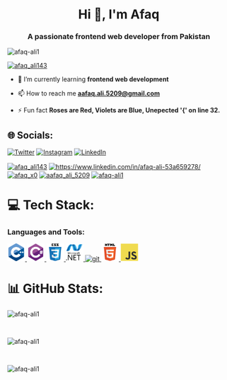 <h1 align="center">Hi 👋, I'm Afaq</h1>
<h3 align="center">A passionate frontend web developer from Pakistan</h3>

<p align="left"> <img src="https://komarev.com/ghpvc/?username=afaq-ali1&label=Profile%20views&color=210eb4&style=flat" alt="afaq-ali1" /> </p>

<p align="left"> <a href="https://twitter.com/afaq_ali143" target="blank"><img src="https://img.shields.io/twitter/follow/afaq_ali143?logo=twitter&style=for-the-badge" alt="afaq_ali143" /></a> </p>

- 🌱 I’m currently learning **frontend web development**

- 📫 How to reach me **aafaq.ali.5209@gmail.com**

- ⚡ Fun fact **Roses are Red, Violets are Blue, Unepected '{' on line 32.**

## 🌐 Socials:
[![Twitter](https://img.shields.io/badge/Twitter-%231DA1F2.svg?logo=Twitter&logoColor=white)]() [![Instagram](https://img.shields.io/badge/Instagram-%23E4405F.svg?logo=Instagram&logoColor=white)](https://instagram.com/afaq_x0) [![LinkedIn](https://img.shields.io/badge/LinkedIn-%230077B5.svg?logo=linkedin&logoColor=white)]([https://www.linkedin.com/in/afaq-ali-53a659278/)  

<p align="left">
<a href="https://twitter.com/afaq_ali143" target="blank"><img align="center" src="https://raw.githubusercontent.com/rahuldkjain/github-profile-readme-generator/master/src/images/icons/Social/twitter.svg" alt="afaq_ali143" height="30" width="40" /></a>
<a href="https://linkedin.com/in/https://www.linkedin.com/in/afaq-ali-53a659278/" target="blank"><img align="center" src="https://raw.githubusercontent.com/rahuldkjain/github-profile-readme-generator/master/src/images/icons/Social/linked-in-alt.svg" alt="https://www.linkedin.com/in/afaq-ali-53a659278/" height="30" width="40" /></a>
<a href="https://instagram.com/afaq_x0" target="blank"><img align="center" src="https://raw.githubusercontent.com/rahuldkjain/github-profile-readme-generator/master/src/images/icons/Social/instagram.svg" alt="afaq_x0" height="30" width="40" /></a>
<a href="https://www.hackerrank.com/aafaq_ali_5209" target="blank"><img align="center" src="https://raw.githubusercontent.com/rahuldkjain/github-profile-readme-generator/master/src/images/icons/Social/hackerrank.svg" alt="aafaq_ali_5209" height="30" width="40" /></a>
<a href="https://www.leetcode.com/afaq-ali1" target="blank"><img align="center" src="https://raw.githubusercontent.com/rahuldkjain/github-profile-readme-generator/master/src/images/icons/Social/leet-code.svg" alt="afaq-ali1" height="30" width="40" /></a>
</p>

# 💻 Tech Stack:
<h3 align="left">Languages and Tools:</h3>
<p align="left"> <a href="https://www.w3schools.com/cpp/" target="_blank" rel="noreferrer"> <img src="https://raw.githubusercontent.com/devicons/devicon/master/icons/cplusplus/cplusplus-original.svg" alt="cplusplus" width="40" height="40"/> </a> <a href="https://www.w3schools.com/cs/" target="_blank" rel="noreferrer"> <img src="https://raw.githubusercontent.com/devicons/devicon/master/icons/csharp/csharp-original.svg" alt="csharp" width="40" height="40"/> </a> <a href="https://www.w3schools.com/css/" target="_blank" rel="noreferrer"> <img src="https://raw.githubusercontent.com/devicons/devicon/master/icons/css3/css3-original-wordmark.svg" alt="css3" width="40" height="40"/> </a> <a href="https://dotnet.microsoft.com/" target="_blank" rel="noreferrer"> <img src="https://raw.githubusercontent.com/devicons/devicon/master/icons/dot-net/dot-net-original-wordmark.svg" alt="dotnet" width="40" height="40"/> </a> <a href="https://git-scm.com/" target="_blank" rel="noreferrer"> <img src="https://www.vectorlogo.zone/logos/git-scm/git-scm-icon.svg" alt="git" width="40" height="40"/> </a> <a href="https://www.w3.org/html/" target="_blank" rel="noreferrer"> <img src="https://raw.githubusercontent.com/devicons/devicon/master/icons/html5/html5-original-wordmark.svg" alt="html5" width="40" height="40"/> </a> <a href="https://developer.mozilla.org/en-US/docs/Web/JavaScript" target="_blank" rel="noreferrer"> <img src="https://raw.githubusercontent.com/devicons/devicon/master/icons/javascript/javascript-original.svg" alt="javascript" width="40" height="40"/> </a> </p>

# 📊 GitHub Stats:
<p><img align="center" src="https://github-readme-streak-stats.herokuapp.com/?user=afaq-ali1&theme=dark" alt="afaq-ali1" /></p>
<br/>

<p>&nbsp;<img align="left" src="https://github-readme-stats.vercel.app/api?username=afaq-ali1&show_icons=true&theme=dark&locale=en" alt="afaq-ali1" /></p>
<br/>

<p><img align="left" src="https://github-readme-stats.vercel.app/api/top-langs?username=afaq-ali1&show_icons=true&theme=dark&locale=en&layout=compact" alt="afaq-ali1" /></p>
<br/>
